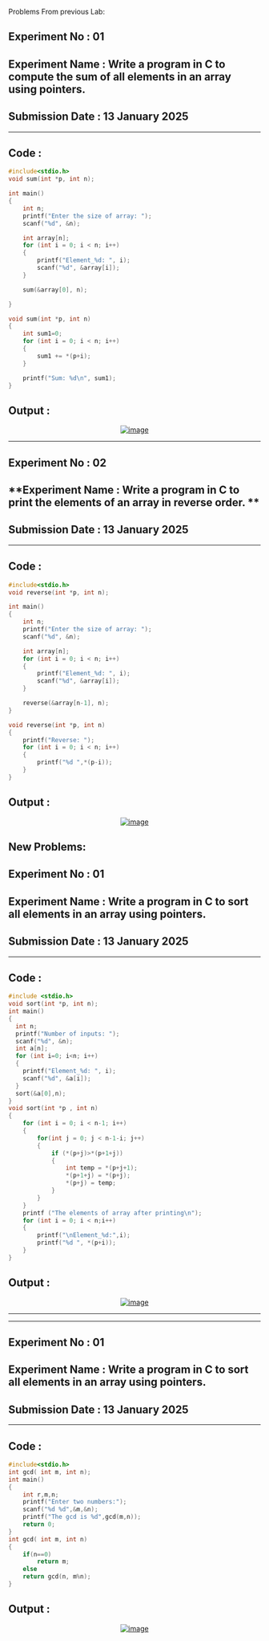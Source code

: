 
<h>Problems From previous Lab: </h>
## **Experiment No : 01**

## **Experiment Name :  Write a program in C to compute the sum of all elements in an array using pointers.**

## **Submission Date : 13 January 2025**

----------

## **Code :**
```C
#include<stdio.h>
void sum(int *p, int n);

int main()
{
    int n;
    printf("Enter the size of array: ");
    scanf("%d", &n);

    int array[n];
    for (int i = 0; i < n; i++)
    {
        printf("Element_%d: ", i);
        scanf("%d", &array[i]);
    }

    sum(&array[0], n);

}

void sum(int *p, int n)
{
    int sum1=0;
    for (int i = 0; i < n; i++)
    {
        sum1 += *(p+i);
    }

    printf("Sum: %d\n", sum1);
}
```

## **Output :**
<p align="center">
<a href="https://ibb.co.com/TbxZLdh"><img src="https://i.ibb.co.com/YyF6Zwj/image.png" alt="image" border="0"></a>
</p>



----------
## **Experiment No : 02**

## **Experiment Name : Write a program in C to print the elements of an array in reverse  order. **

## **Submission Date : 13 January 2025**

----------

## **Code :**
```C
#include<stdio.h>
void reverse(int *p, int n);

int main()
{
    int n;
    printf("Enter the size of array: ");
    scanf("%d", &n);

    int array[n];
    for (int i = 0; i < n; i++)
    {
        printf("Element_%d: ", i);
        scanf("%d", &array[i]);
    }

    reverse(&array[n-1], n);
}

void reverse(int *p, int n)
{
    printf("Reverse: ");
    for (int i = 0; i < n; i++)
    {
        printf("%d ",*(p-i));
    }
}
```

## **Output :**
<p align="center">
<a href="https://ibb.co.com/jVGgDcp"><img src="https://i.ibb.co.com/6vbgF3d/image.png" alt="image" border="0"></a>
</p>


New Problems:
-------------------

## **Experiment No : 01**

## **Experiment Name :  Write a program in C to sort all elements in an array using pointers.**

## **Submission Date : 13 January 2025**

----------

## **Code :**
```C
#include <stdio.h>
void sort(int *p, int n);
int main()
{ 
  int n;
  printf("Number of inputs: ");
  scanf("%d", &n);
  int a[n];
  for (int i=0; i<n; i++)
  {
    printf("Element_%d: ", i);
    scanf("%d", &a[i]);
  }
  sort(&a[0],n);
}
void sort(int *p , int n)
{
    for (int i = 0; i < n-1; i++)
    {
        for(int j = 0; j < n-1-i; j++)
        {
            if (*(p+j)>*(p+1+j))
            {
                int temp = *(p+j+1);
                *(p+1+j) = *(p+j);
                *(p+j) = temp;
            }
        }
    }
    printf ("The elements of array after printing\n");
    for (int i = 0; i < n;i++)
    {
        printf("\nElement_%d:",i);
        printf("%d ", *(p+i));
    }
}

```

## **Output :**
<p align="center">
<a href="https://ibb.co.com/nmJw560"><img src="https://i.ibb.co.com/zxvm0Q5/image.png" alt="image" border="0"></a>
</p>

------------------------

-------------------

## **Experiment No : 01**

## **Experiment Name :  Write a program in C to sort all elements in an array using pointers.**

## **Submission Date : 13 January 2025**

----------

## **Code :**
```C
#include<stdio.h>
int gcd( int m, int n);
int main()
{
    int r,m,n;
    printf("Enter two numbers:");
    scanf("%d %d",&m,&n);
    printf("The gcd is %d",gcd(m,n));
    return 0;
}
int gcd( int m, int n)
{
    if(n==0)  
        return m;
    else 
    return gcd(n, m%n);
}

```

## **Output :**
<p align="center">
<a href="https://ibb.co.com/fqVLqhY"><img src="https://i.ibb.co.com/wBZjB9N/image.png" alt="image" border="0"></a>
</p>
